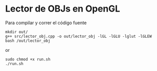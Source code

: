 # Lector de OBJs en OpenGL

Para compilar y correr el código fuente 

```console
mkdir out/
g++ src/lector_obj.cpp -o out/lector_obj -lGL -lGLU -lglut -lGLEW
bash /out/lector_obj
```

or

```console
sudo chmod +x run.sh
./run.sh
```

